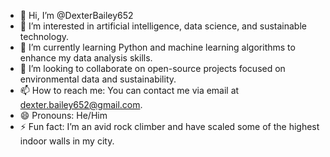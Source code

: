 - 👋 Hi, I’m @DexterBailey652
- 👀 I’m interested in artificial intelligence, data science, and sustainable technology.
- 🌱 I’m currently learning Python and machine learning algorithms to enhance my data analysis skills.
- 💞️ I’m looking to collaborate on open-source projects focused on environmental data and sustainability.
- 📫 How to reach me: You can contact me via email at dexter.bailey652@gmail.com.
- 😄 Pronouns: He/Him
- ⚡ Fun fact: I’m an avid rock climber and have scaled some of the highest indoor walls in my city.
